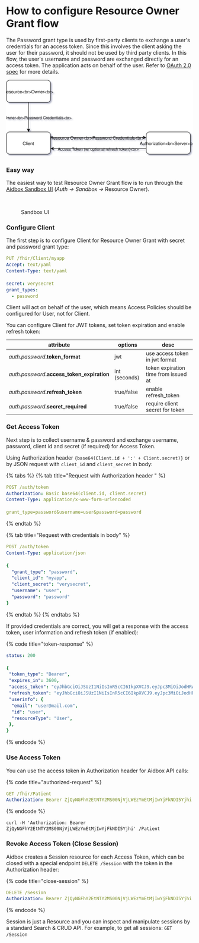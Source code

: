 # How to configure Resource Owner Grant flow

The Password grant type is used by first-party clients to exchange a user's credentials for an access token. Since this involves the client asking the user for their password, it should not be used by third party clients. In this flow, the user's username and password are exchanged directly for an access token. The application acts on behalf of the user. Refer to [OAuth 2.0 spec](https://tools.ietf.org/html/rfc6749#section-4.3) for more details.

![Basic scheme](<../../../.gitbook/assets/resource-owner-grant (1).svg>)

### Easy way

The easiest way to test Resource Owner Grant flow is to run through the [Aidbox Sandbox UI](resource-owner-grant.md#auth-sandbox) (_Auth -> Sandbox ->_ Resource Owner).

<figure><img src="../../.gitbook/assets/6e34ac69-c4ae-48a7-a8f4-dc5bdb7f804c.png" alt=""><figcaption><p>Sandbox UI</p></figcaption></figure>

### Configure Client

The first step is to configure Client for Resource Owner Grant with secret and password grant type:

```yaml
PUT /fhir/Client/myapp
Accept: text/yaml
Content-Type: text/yaml

secret: verysecret
grant_types:
  - password
```

Client will act on behalf of the user, which means Access Policies should be configured for User, not for Client.

You can configure Client for JWT tokens, set token expiration and enable refresh token:

| attribute                                     | options       | desc                                 |
| --------------------------------------------- | ------------- | ------------------------------------ |
| _auth.password_**.token\_format**             | jwt           | use access token in jwt format       |
| _auth.password_**.access\_token\_expiration** | int (seconds) | token expiration time from issued at |
| _auth.password_**.refresh\_token**            | true/false    | enable refresh\_token                |
| _auth.password_**.secret\_required**          | true/false    | require client secret for token      |

### Get Access Token

Next step is to collect username & password and exchange username, password, client id and secret (if required) for Access Token.

Using Authorization header `{base64(Client.id + ':' + Client.secret)}` or by JSON request with `client_id` and `client_secret` in body:

{% tabs %}
{% tab title="Request with Authorization header " %}
```yaml
POST /auth/token
Authorization: Basic base64(client.id, client.secret)
Content-Type: application/x-www-form-urlencoded

grant_type=password&username=user&password=password
```
{% endtab %}

{% tab title="Request with credentials in body" %}
```yaml
POST /auth/token
Content-Type: application/json

{
  "grant_type": "password",
  "client_id": "myapp",
  "client_secret": "verysecret",
  "username": "user",
  "password": "password"
}
```
{% endtab %}
{% endtabs %}

If provided credentials are correct, you will get a response with the access token, user information and refresh token (if enabled):

{% code title="token-response" %}
```yaml
status: 200

{
 "token_type": "Bearer",
 "expires_in": 3600,
 "access_token": "eyJhbGciOiJSUzI1NiIsInR5cCI6IkpXVCJ9.eyJpc3MiOiJodHRwOi8vbG9jYWxob3N0OjgwODEiLCJzdWIiOiJ1c2VyIiwiaWF0IjoxNTU0NDczOTk3LCJqdGkiOiI0ZWUwZDY2MS0wZjEyLTRlZmItOTBiOS1jY2RmMzhlMDhkM2QiLCJhdWQiOiJodHRwOi8vcmVzb3VyY2Uuc2VydmVyLmNvbSIsImV4cCI6MTU1NDQ3NzU5N30.lCdwkqzFWOe4IcXPC1dIB8v7aoZdJ0fBoIKlzCRFBgv4YndSJxGoJOvIPq2rGMQl7KG8uxGU0jkUVlKxOtD8YA",
 "refresh_token": "eyJhbGciOiJSUzI1NiIsInR5cCI6IkpXVCJ9.eyJpc3MiOiJodHRwOi8vbG9jYWxob3N0OjgwODEiLCJzdWIiOiJwYXNzd29yZC1jbGllbnQiLCJqdGkiOiI0ZWUwZDY2MS0wZjEyLTRlZmItOTBiOS1jY2RmMzhlMDhkM2QiLCJ0eXAiOiJyZWZyZXNoIn0.XWHYpw0DysrqQqMNhqTPSdNamBM4ZDUAgh_VupSa7rkzdJ3uZXqesoAo_5y1naJZ31S92-DjPKtPEAyD_8PloA"
 "userinfo": {
  "email": "user@mail.com",
  "id": "user",
  "resourceType": "User",
 },
}
```
{% endcode %}

### Use Access Token

You can use the access token in Authorization header for Aidbox API calls:

{% code title="authorized-request" %}
```yaml
GET /fhir/Patient
Authorization: Bearer ZjQyNGFhY2EtNTY2MS00NjVjLWEzYmEtMjIwYjFkNDI5Yjhi
```
{% endcode %}

```
curl -H 'Authorization: Bearer ZjQyNGFhY2EtNTY2MS00NjVjLWEzYmEtMjIwYjFkNDI5Yjhi' /Patient
```

### Revoke Access Token (Close Session)

Aidbox creates a Session resource for each Access Token, which can be closed with a special endpoint `DELETE /Session` with the token in the Authorization header:

{% code title="close-session" %}
```yaml
DELETE /Session
Authorization: Bearer ZjQyNGFhY2EtNTY2MS00NjVjLWEzYmEtMjIwYjFkNDI5Yjhi
```
{% endcode %}

Session is just a Resource and you can inspect and manipulate sessions by a standard Search & CRUD API. For example, to get all sessions: `GET /Session`
